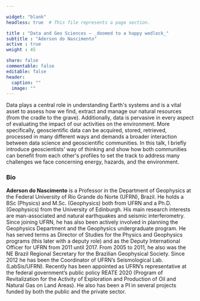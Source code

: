 ```yaml
---

widget: "blank"
headless: true  # This file represents a page section.

title : "Data and Geo Sciences – _doomed to a happy wedlock_"
subtitle : "Aderson do Nascimento"
active : true
weight : 45

share: false
commentable: false
editable: false
header:
  caption: ""
  image: ""
---
```


Data plays a central role in understanding Earth's systems and is a vital asset to assess how we find, extract and manage our natural resources (from the cradle to the grave). Additionally, data is pervasive in every aspect of evaluating the impact of our activities on the environment. More specifically, geoscientific data can be acquired, stored, retrieved, processed in many different ways and demands a broader interaction between data science and geoscientific communities. In this talk, I briefly introduce geoscientists' way of thinking and show how both communities can benefit from each other's profiles to set the track to address many challenges we face concerning energy, hazards, and the environment.

### Bio

**Aderson do Nascimento** is a Professor in the Department of Geophysics at the Federal University of Rio Grande do Norte (UFRN), Brazil. He holds a BSc (Physics) and M.Sc. (Geophysics) both from UFRN and a Ph.D. (Geophysics) from the University of Edinburgh. His main research interests are man-associated and natural earthquakes and seismic interferometry. Since joining UFRN, he has also been actively involved in planning the Geophysics Department and the Geophysics undergraduate program. He has served terms as Director of Studies for the Physics and Geophysics programs (this later with a deputy role) and as the Deputy International Officer for UFRN from 2011 until 2017. From 2005 to 2011, he also was the NE Brazil Regional Secretary for the Brazilian Geophysical Society. Since 2012 he has been the Coordinator of UFRN’s Seismological Lab. (LabSis/UFRN). Recently has been appointed as UFRN’s representative at the federal government’s public policy REATE 2020 (Program of Revitalization for the Activity of Exploration and Production of Oil and Natural Gas on Land Areas). He also has been a PI in several projects funded by both the public and the private sector.
